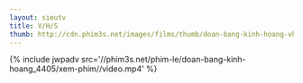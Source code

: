 ```yaml
---
layout: sieutv
title: V/H/S
thumb: http://cdn.phim3s.net/images/films/thumb/doan-bang-kinh-hoang-vhs-2012.jpg
---
```

{% include jwpadv src='//phim3s.net/phim-le/doan-bang-kinh-hoang_4405/xem-phim//video.mp4' %}